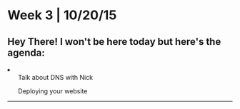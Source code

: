 <h1>Week 3 | 10/20/15</h1>
<h2>Hey There! I won't be here today but here's the agenda:</h2>
<li>
<ol>Talk about DNS with Nick </ol>
<ol>Deploying your website </ol>
</li>
<hr>

